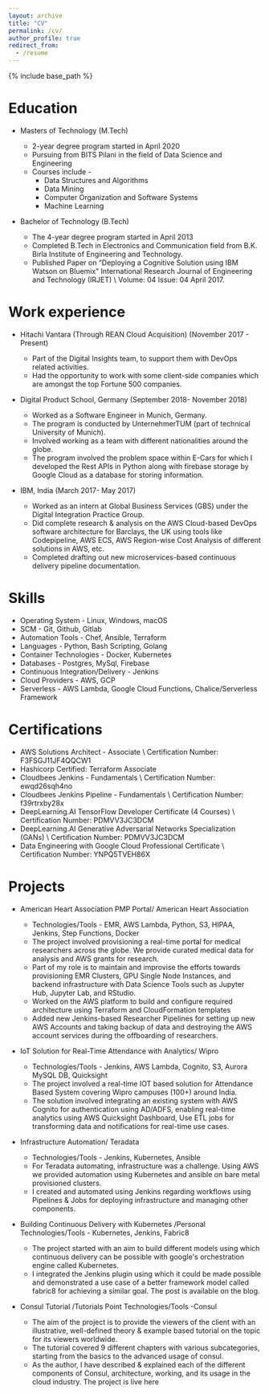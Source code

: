 ```yaml
---
layout: archive
title: "CV"
permalink: /cv/
author_profile: true
redirect_from:
  - /resume
---
```


{% include base_path %}

Education
======
* Masters of Technology (M.Tech)
  * 2-year degree program started in April 2020
  * Pursuing from BITS Pilani in the field of Data Science and Engineering
  * Courses include -
    * Data Structures and Algorithms
    * Data Mining
    * Computer Organization and Software Systems
    * Machine Learning

* Bachelor of Technology (B.Tech)
  * The 4-year degree program started in April 2013
  * Completed B.Tech in Electronics and Communication field from B.K. Birla Institute of Engineering and Technology.
  * Published Paper on “Deploying a Cognitive Solution using IBM Watson on Bluemix” International Research Journal of Engineering and Technology (IRJET) \\ Volume: 04 Issue: 04 April 2017.

Work experience
======
* Hitachi Vantara (Through REAN Cloud Acquisition) (November 2017 - Present)
  * Part of the Digital Insights team, to support them with DevOps related activities.
  * Had the opportunity to work with some client-side companies which are amongst the top Fortune 500 companies.

* Digital Product School, Germany (September 2018- November 2018)
  * Worked as a Software Engineer in Munich, Germany.
  * The program is conducted by ​UnternehmerTUM​ ​(part of ​technical University of Munich​)​.
  * Involved working as a team with different nationalities around the globe.
  * The program involved the problem space within E-Cars for which I developed the Rest APIs in Python along with firebase storage by Google Cloud as a database for storing information.

* IBM, India (March 2017- May 2017)
  * Worked as an intern at Global Business Services (GBS) under the Digital Integration Practice Group.
  * Did complete research & analysis on the AWS Cloud-based DevOps software architecture for Barclays, the UK
using tools like Codepipeline, AWS ECS, AWS Region-wise Cost Analysis of different solutions in AWS, etc.
  * Completed drafting out new microservices-based continuous delivery pipeline documentation.

  
Skills
======
* Operating System - Linux, Windows, macOS
* SCM - Git, Github, Gitlab
* Automation Tools - Chef, Ansible, Terraform
* Languages - ​Python, Bash Scripting, Golang
* Container Technologies - Docker, Kubernetes
* Databases - Postgres, MySql, Firebase
* Continuous Integration/Delivery - Jenkins
* Cloud Providers - AWS, GCP
* Serverless - AWS Lambda, Google Cloud Functions, Chalice/Serverless Framework

Certifications
======
* AWS Solutions Architect - Associate \\ Certification Number: F3FSGJ11JF4QQCW1
* Hashicorp Certified: Terraform Associate
* Cloudbees Jenkins - Fundamentals \\ Certification Number: ewqd26sqh4no
* Cloudbees Jenkins Pipeline - Fundamentals \\ Certification Number: f39rtrxby28x
* DeepLearning.AI TensorFlow Developer Certificate (4 Courses) \\ Certification Number: PDMVV3JC3DCM 
* DeepLearning.AI Generative Adversarial Networks Specialization (GANs) \\ Certification Number: PDMVV3JC3DCM 
* Data Engineering with Google Cloud Professional Certificate \\ Certification Number: YNPQ5TVEH86X

Projects
=====

* American Heart Association PMP Portal​/ American Heart Association
  * Technologies/Tools - ​EMR, AWS Lambda, Python, S3, HIPAA, Jenkins, Step Functions, Docker
  * The project involved provisioning a real-time portal for medical researchers across the globe. We provide curated medical data for analysis and AWS grants for research.
  * Part of my role is to maintain and improvise the efforts towards provisioning EMR Clusters, GPU Single Node Instances, and backend infrastructure with Data Science Tools such as Jupyter Hub, Jupyter Lab, and RStudio.
  * Worked on the AWS platform to build and configure required architecture using Terraform and CloudFormation templates
  * Added new Jenkins-based Researcher Pipelines for setting up new AWS Accounts and taking backup of data and destroying the AWS account services during the offboarding of researchers.

* IoT Solution for Real-Time Attendance with Analytics​/ Wipro
  * Technologies/Tools - ​Jenkins, AWS Lambda, Cognito, S3, Aurora MySQL DB, Quicksight
  * The project involved a real-time IOT based solution for Attendance Based System covering Wipro campuses (100+) around India.
  * The solution involved integrating an existing system with AWS Cognito for authentication using AD/ADFS, enabling real-time analytics using AWS Quicksight Dashboard, Use ETL jobs for transforming data and notifications for real-time use cases.
    
 
* Infrastructure Automation​/ Teradata
  * Technologies/Tools - ​Jenkins, Kubernetes, Ansible
  * For Teradata automating, infrastructure was a challenge. Using AWS we provided automation using Kubernetes and ansible on bare metal provisioned clusters.
  * I created and automated using Jenkins regarding workflows using Pipelines & Jobs for deploying infrastructure and managing other components.

* Building Continuous Delivery with Kubernetes /​Personal Technologies/Tools - ​Kubernetes, Jenkins, Fabric8
  * The project started with an aim to build different models using which continuous delivery can be possible with google's orchestration engine called Kubernetes.
  * I integrated the Jenkins plugin using which it could be made possible and demonstrated a use case of a better framework model called fabric8 for achieving a similar goal. The post is available on ​the blog.​

* Consul Tutorial​ ​/​Tutorials Point Technologies/Tools -​Consul
  * The aim of the project is to provide the viewers of the client with an illustrative, well-defined theory & example based tutorial on the topic for its viewers worldwide.
  * The tutorial covered 9 different chapters with various subcategories, starting from the basics to the advanced usage of consul.
  * As the author, I have described & explained each of the different components of Consul, architecture, working, and its usage in the cloud industry. The project is live ​here
<!-- Publications
======
  <ul>{% for post in site.publications %}
    {% include archive-single-cv.html %}
  {% endfor %}</ul>
  
Talks
======
  <ul>{% for post in site.talks %}
    {% include archive-single-talk-cv.html %}
  {% endfor %}</ul>
  
Teaching
======
  <ul>{% for post in site.teaching %}
    {% include archive-single-cv.html %}
  {% endfor %}</ul>
  
Service and leadership
======
* Currently signed in to 43 different slack teams -->
